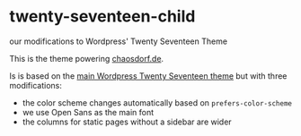 # twenty-seventeen-child
our modifications to Wordpress' Twenty Seventeen Theme

This is the theme powering [chaosdorf.de](https://chaosdorf.de).

Is is based on the [main Wordpress Twenty Seventeen theme](https://wordpress.org/themes/twentyseventeen/)
but with three modifications:

 * the color scheme changes automatically based on `prefers-color-scheme`
 * we use Open Sans as the main font
 * the columns for static pages without a sidebar are wider
